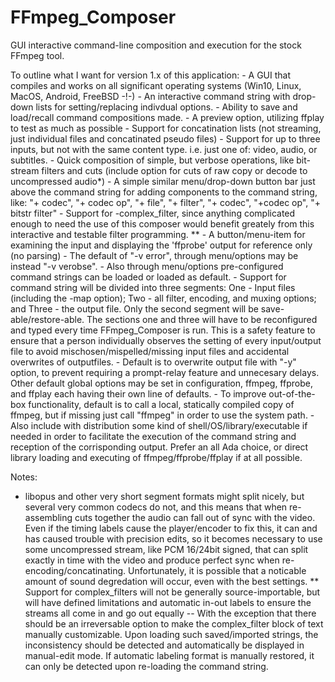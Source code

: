 # FFmpeg_Composer
GUI interactive command-line composition and execution for the stock FFmpeg tool.

To outline what I want for version 1.x of this application:
    - A GUI that compiles and works on all significant operating systems (Win10, Linux, MacOS, Android, FreeBSD -!-) 
    - An interactive command string with drop-down lists for setting/replacing indivdual options.
    - Ability to save and load/recall command compositions made.
    - A preview option, utilizing ffplay to test as much as possible
    - Support for concatination lists (not streaming, just individual files and concatinated pseudo files)
    - Support for up to three inputs, but not with the same content type. i.e. just one of: video, audio, or subtitles.
    - Quick composition of simple, but verbose operations, like bit-stream filters and cuts (include option for cuts of raw copy or decode to uncompressed audio*)
    - A simple similar menu/drop-down button bar just above the command string for adding components to the command string, like: "+&nbsp;codec", "+ codec op", "+ file", "+ filter", "+ codec", "+codec op", "+ bitstr filter"
    - Support for -complex_filter, since anything complicated enough to need the use of this composer would benefit greately from this interactive and testable filter programming. **
    - A button/menu-item for examining the input and displaying the 'ffprobe' output for reference only (no parsing)
    - The default of "-v error", through menu/options may be instead "-v verobse".
    - Also through menu/options pre-configured command strings can be loaded or loaded as default.
    - Support for command string will be divided into three segments: One - Input files (including the -map option); Two - all filter, encoding, and muxing options; and Three - the output file.  Only the second segment will be save-able/restore-able.  The sections one and three will have to be reconfigured and typed every time FFmpeg_Composer is run.  This is a safety feature to ensure that a person individually observes the setting of every input/output file to avoid mischosen/mispelled/missing input files and accidental overwrites of outputfiles.
    - Default is to overwrite output file with "-y" option, to prevent requiring a prompt-relay feature and unnecesary delays.  Other default global options may be set in configuration, ffmpeg, ffprobe, and ffplay each having their own line of defaults.
    - To improve out-of-the-box functionality, default is to call a local, statically compiled copy of ffmpeg, but if missing just call "ffmpeg" in order to use the system path.
    - Also include with distribution some kind of shell/OS/library/executable if needed in order to facilitate the execution of the command string and reception of the corrisponding output.  Prefer an all Ada choice, or direct library loading and executing of ffmpeg/ffprobe/ffplay if at all possible.
    
Notes:
  * libopus and other very short segment formats might split nicely, but several very common codecs do not, and this means that when re-assembling cuts together the audio can fall out of sync with the video.  Even if the timing labels cause the player/encoder to fix
this, it can and has caused trouble with precision edits, so it becomes necessary to use some uncompressed stream, like PCM 16/24bit signed, that can split exactly in time with the video and produce perfect sync when re-encoding/concatinating.  Unfortunately, it is possible that a noticable amount of sound degredation will occur, even with the best settings.
  ** Support for complex_filters will not be generally source-importable, but will have defined limitations and automatic in-out labels to ensure the streams all come in and go out equally -- With the exception that there should be an irreversable option to make the complex_filter block of text manually customizable. Upon loading such saved/imported strings, the inconsistency should be detected and automatically be displayed in manual-edit mode.  If automatic labeling format is manually restored, it can only be detected upon re-loading the command string.
